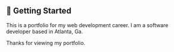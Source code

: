 ## 🚀 Getting Started

This is a portfolio for my web development career. I am a software developer based in Atlanta, Ga.

Thanks for viewing my portfolio.
